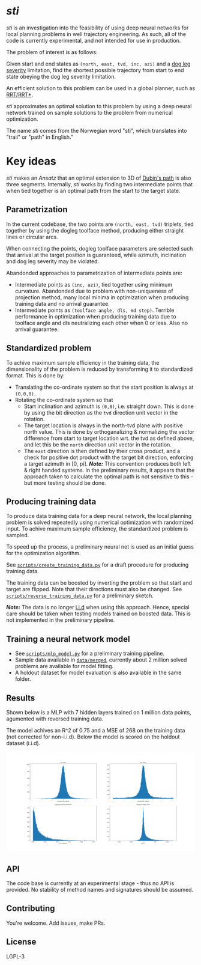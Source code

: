 # _sti_ 

_sti_ is an investigation into the feasibility of using deep neural networks for local planning problems in well trajectory engineering. As such, all of the code is currently experimental, and not intended for use in production.

The problem of interest is as follows:  

Given start and end states as `(north, east, tvd, inc, azi)` and a [dog leg severity](https://www.glossary.oilfield.slb.com/en/Terms/d/dog_leg.aspx) limitation, find the shortest possible trajectory from start to end state obeying the dog leg severity limitation.

An efficient solution to this problem can be used in a global planner, such as [RRT/RRT\*](https://en.wikipedia.org/wiki/Rapidly-exploring_random_tree).

_sti_ approximates an optimal solution to this problem by using a deep neural network trained on sample solutions to the problem from numerical optimization.

The name _sti_ comes from the Norwegian word "sti", which translates into "trail" or "path" in English."

# Key ideas
_sti_ makes an _Ansatz_ that an optimal extension to 3D of [Dubin's path](https://en.wikipedia.org/wiki/Dubins_path) is also three segments. Internally, _sti_ works by finding two intermediate points that when tied together is an optimal path from the start to the target state.

## Parametrization
In the current codebase, the two points are `(north, east, tvd)` triplets, tied together by using the dogleg toolface method, producing either straight lines or circular arcs. 

When connecting the points, dogleg toolface parameters are selected such that arrival at the target position is guaranteed, while azimuth, inclination and dog leg severity may be violated.

Abandonded approaches to parametrization of intermediate points are:

* Intermediate points as `(inc, azi)`, tied together using minimum curvature. Abandonded due to problem with non-uniqueness of projection method, many local minima in optimization when producing training data and no arrival guarantee.
* Intermediate points as `(toolface angle, dls, md step)`. Terrible performance in optimization when producing training data due to toolface angle and dls neutralizing each other when 0 or less. Also no arrival guarantee.

## Standardized problem
To achive maximum sample efficiency in the training data, the dimensionality of the problem is reduced by transforming it to standardized format. This is done by:

* Translating the co-ordinate system so that the start position is always at `(0,0,0)`.
* Rotating the co-ordinate system so that
  * Start inclination and azimuth is `(0,0)`, i.e. straight down. This is done by using the bit direction as the `tvd` direction unit vector in the rotation.
  * The target location is always in the north-tvd plane with positive north value. This is done by orthoganalizing & normalizing the vector difference from start to target location wrt. the tvd as defined above, and let this be the `north` direction unit vector in the rotation.
  * The `east` direction is then defined by their cross product, and a check for positive dot product with the target bit direction, enforcing a target azimuth in [0, pi]. ***Note:*** This convention produces both left & right handed systems. In the preliminary results, it appears that the approach taken to calculate the optimal path is not sensitive to this - but more testing should be done.

## Producing training data
To produce data training data for a deep neural network, the local planning problem is solved repeatedly using numerical optimization with randomized input. To achive maximum sample efficiency, the standardized problem is sampled.

To speed up the process, a preliminary neural net is used as an initial guess for the optimization algorithm.

See [`scripts/create_training_data.py`](scripts/create_training_data.py) for a draft procedure for producing training data.

The training data can be boosted by inverting the problem so that start and target are flipped. Note that their directions must also be changed. See [`scripts/reverse_training_data.py`](scripts/reverse_training_data.py) for a preliminary sketch. 

***Note:*** The data is no longer [i.i.d](https://en.wikipedia.org/wiki/Independent_and_identically_distributed_random_variables) when using this approach. Hence, special care should be taken when testing models trained on boosted data. This is not implemented in the preliminary pipeline.

## Training a neural network model

* See [`scripts/mlp_model.py`](scripts/mlp_model.py) for a preliminary training pipeline.
* Sample data available in [`data/merged`](data/merged), currently about 2 million solved problems are available for model fitting.
* A holdout dataset for model evaluation is also available in the same folder.

## Results
Shown below is a MLP with 7 hidden layers trained on 1 million data points, agumented with reversed training data. 

The model achives an R^2 of 0.75 and a MSE of 268 on the training data (not corrected for non-i.i.d). Below the model is scored on the holdout dataset (i.i.d).

![Residuals](docs/histogram_mlp.png)

## API
The code base is currently at an experimental stage - thus no API is provided. No stability of method names and signatures should be assumed.

## Contributing
You're welcome. Add issues, make PRs.

## License
LGPL-3
